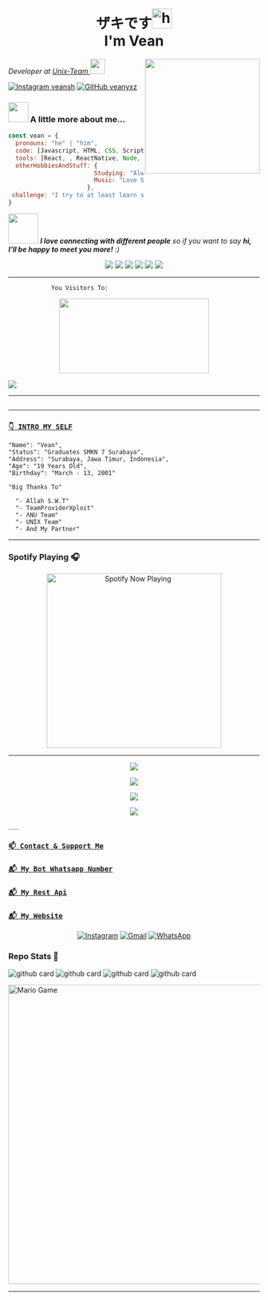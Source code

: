 
<h1 align="center"> ザキです<img src="https://user-images.githubusercontent.com/1303154/88677602-1635ba80-d120-11ea-84d8-d263ba5fc3c0.gif" width="40px" alt="hi"><br>I'm Vean</h1>

<img align='right' src="https://media4.giphy.com/media/ZVik7pBtu9dNS/giphy.gif" width="230">
<p><em>Developer at <a href="https://vean.xyz/">Unix-Team  </a><img src="https://media.giphy.com/media/WUlplcMpOCEmTGBtBW/giphy.gif" width="30">
</em></p>

[![Instagram _veansh_](https://img.shields.io/badge/Instagram-%23E4405F.svg?&style=flat-square&logo=instagram&logoColor=white)](https://www.instagram.com/_veansh_)
[![GitHub veanyxz](https://img.shields.io/github/followers/veanyxz?label=follow&style=social)](https://github.com/Veanyxz)


### <img src="https://media3.giphy.com/media/jUZmz3kAiAuLC/200.webp?cid=ecf05e472ppgejelz9vrs67x38inpt96dl2x6i0z51br0jfh&rid=200.webp" width="40"> A little more about me...  

```javascript
const vean = {
  pronouns: "he" | "him",
  code: [Javascript, HTML, CSS, Scripting],
  tools: [React, , ReactNative, Node, Styled-Components, Docker, Etc],
  otherHobbiesAndStuff: {       
                        Studying: "Always something new! now playing with NextJS",
                        Music: "Love Story",
                      },
 challenge: "I try to at least learn something new every day"
}
```

<img src="https://media0.giphy.com/media/Wj7lNjMNDxSmc/200.webp?cid=ecf05e47gol7hyzftrdpoaar8lchrj2uzbzs0qoz3xgzv14o&rid=200.webp" width="60"> <em><b>I love connecting with different people</b> so if you want to say <b>hi, I'll be happy to meet you more!</b> :)</em>


<p align="center">
  <img src="https://img.shields.io/badge/-JavaScript-black?style=flat-square&logo=javascript" />
  <img src="https://img.shields.io/badge/-Node.js-black?style=flat-square&logo=Node.js" />
  <img src="https://img.shields.io/badge/-HTML5-black?style=flat-square&logo=html5&logoColor=e34f26" />
  <img src="https://img.shields.io/badge/-CSS3-black?style=flat-square&logo=css3&logoColor=1572b6" />
  <img src="https://img.shields.io/badge/-Git-black?style=flat-square&logo=git" />
  <img src="https://img.shields.io/badge/-GitHub-black?style=flat-square&logo=github" /> <br>
</p>

___
```
            You Visitors To:
```
<p align="center">
   <img width="300" height="150" src="https://camo.githubusercontent.com/db45054d90ef8099ce0235c82592c406dba0adcda421f8a84f162b58bab5d3e0/68747470733a2f2f636f756e742e6765746c6f6c692e636f6d2f6765742f406e6f627579616b693f7468656d653d67656c626f6f72752d68" />

 <a href="https://github.com/Veanyxz"><img src="https://cardivo.vercel.app/api?name=Veanyxz&description=Hi,%20i%27m%20Vean%20and%20i%27m%20just%20a%20newbie%20programmer%20Nice%20to%20meet%20you%20👋&image=https://telegra.ph/file/813d8b79c98f2432ab122.jpg&usqp=CAU&backgroundColor=%23ecf0f1&instagram=_Veansh_&github=Veanyxz&pattern=leaf&colorPattern=%23eaeaea" /><a>
</p>

___

```
```
___

### [`👇 INTRO MY SELF`](https://instagram.com/itsmevean)
```
"Name": "Vean",
"Status": "Graduates SMKN 7 Surabaya",
"Address": "Surabaya, Jawa Timur, Indonesia",
"Age": "19 Years Old",
"Birthday": "March - 13, 2001"
   
"Big Thanks To"

  "- Allah S.W.T"
  "- TeamProviderXploit"
  "- ΛNU Team"
  "- UNIX Team"
  "- And My Partner"
```
___

### Spotify Playing 🎧

<p align="center">
  <a href="https://open.spotify.com/user/hbv7yzic965h9y82w194av0cz" target="_blank"><img src="https://now-playing-on-spotify.vercel.app/api/spotify" alt="Spotify Now Playing" width="350"/></a>
</p>

------
   
   <p align="center">
  <a href="https://github.com/Veanyxz"><img src="https://github-readme-stats.vercel.app/api?username=Veanyxz&theme=tokyonight&show_icons=true" /></a>
</p>

<p align="center">
  <a href="https://github.com/Veanyxz"><img src="https://github-readme-streak-stats.herokuapp.com?user=Veanyxz&theme=tokyonight&hide_border=false&properties=background&border=%239611C5FF" /><a>
</p>
  
<p align="center">
  <a href="https://github.com/Veanyxz"><img src="https://github-readme-stats.vercel.app/api/top-langs?username=Veanyxz&theme=tokyonight&layout=compact" /></a>
</p>
  
<p align="center">
  <a href="https://github.com/Veanyxz"><img src="https://github-profile-trophy.vercel.app/?username=Veanyxz&theme=radical&margin-w=20&no-bg=true&no-frame=false" /><a>
</p>
    
    ___

### [`📫 Contact & Support Me`](https://api.whatsapp.com/send?phone=628983583288&text=Assalamualaikum+Bang)
### [`📬 My Bot Whatsapp Number`](https://api.whatsapp.com/send?phone=6282246869840&text=Assalamualaikum+Bang)
### [`📬 My Rest Api`](https://Vean.xyz)
### [`📬 My Website`](https://Veanyxz.github.io)
    
<p align="center">
<a href="https://www.instagram.com/_veansh_" target="_blank"><img src="https://img.shields.io/badge/Instagram-%23E4405F.svg?&style=flat-square&logo=instagram&logoColor=white" alt="Instagram"></a>
<a href="veanyxz@gmail.com" target="_blank"><img src="https://img.shields.io/badge/Gmail-D14836?style=flat-square&logo=gmail&logoColor=white" alt="Gmail"></a>
<a href="https://api.whatsapp.com/send?phone=628983583288&text=Assalamualaikum+Bang" target="_blank"><img src="https://img.shields.io/badge/Whatsapp-%808080.svg?&style=flat-square&logo=Whatsapp&logoColor=white" alt="WhatsApp"></a>
</p>

### Repo Stats 🔭
![github card](https://github-readme-stats.vercel.app/api/pin/?username=veanyxz&repo=veanyxz&theme=highcontrast)
![github card](https://github-readme-stats.vercel.app/api/pin/?username=veanyxz&repo=scraper&theme=highcontrast)
![github card](https://github-readme-stats.vercel.app/api/pin/?username=veanyxz&repo=json&theme=highcontrast)
![github card](https://github-readme-stats.vercel.app/api/pin/?username=veanyxz&repo=veanbotwhatsapp&theme=highcontrast)

<img src="https://github.com/TheDudeThatCode/TheDudeThatCode/blob/master/Assets/Mario_Gameplay.gif" alt="Mario Game" width="600" />


<!--START_SECTION:waka-->

<!--END_SECTION:waka-->
___
